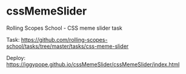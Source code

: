 # cssMemeSlider

Rolling Scopes School - CSS meme slider task

Task: https://github.com/rolling-scopes-school/tasks/tree/master/tasks/css-meme-slider

Deploy: https://iggypope.github.io/cssMemeSlider/cssMemeSlider/index.html
